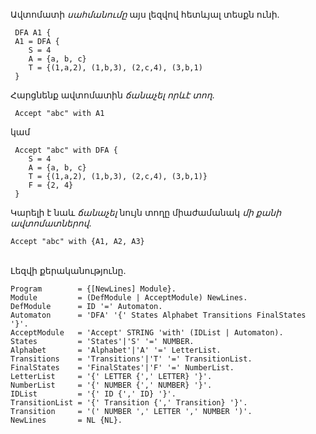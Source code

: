 Ավտոմատի *սահմանումը* այս լեզվով հետևյալ տեսքն ունի․
  
```
 DFA A1 {
 A1 = DFA {
    S = 4
    A = {a, b, c}
    T = {(1,a,2), (1,b,3), (2,c,4), (3,b,1)
 }
```
Հարցնենք ավտոմատին *ճանաչել որևէ տող*․ <br />
```
 Accept "abc" with A1
```
կամ <br />
```
 Accept "abc" with DFA {
    S = 4
    A = {a, b, c}
    T = {(1,a,2), (1,b,3), (2,c,4), (3,b,1)}
    F = {2, 4}
 }
```
Կարելի է նաև *ճանաչել* նույն տողը միաժամանակ *մի քանի ավտոմատներով*․ <br />
```
Accept "abc" with {A1, A2, A3}
```
<br />
Լեզվի քերականությունը․ <br />

```
Program        = {[NewLines] Module}.
Module         = (DefModule | AcceptModule) NewLines.
DefModule      = ID '=' Automaton.
Automaton      = 'DFA' '{' States Alphabet Transitions FinalStates '}'.
AcceptModule   = 'Accept' STRING 'with' (IDList | Automaton).
States         = 'States'|'S' '=' NUMBER.
Alphabet       = 'Alphabet'|'A' '=' LetterList.
Transitions    = 'Transitions'|'T' '=' TransitionList.
FinalStates    = 'FinalStates'|'F' '=' NumberList.
LetterList     = '{' LETTER {',' LETTER} '}'.
NumberList     = '{' NUMBER {',' NUMBER} '}'.
IDList         = '{' ID {',' ID} '}'.
TransitionList = '{' Transition {',' Transition} '}'.
Transition     = '(' NUMBER ',' LETTER ',' NUMBER ')'.
NewLines       = NL {NL}.
```
